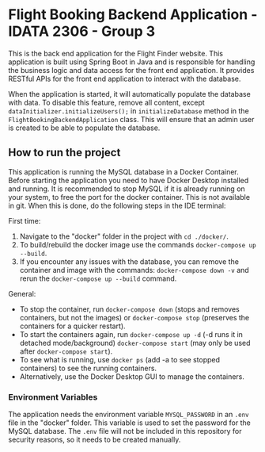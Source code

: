 # Flight Booking Backend Application - IDATA 2306 - Group 3

This is the back end application for the Flight Finder website. This application is built using
Spring Boot in Java and is responsible for handling the business logic and data access for the
front end application. It provides RESTful APIs for the front end application to interact with the
database.

When the application is started, it will automatically populate the database with data. To
disable this feature, remove all content, except `dataInitializer.initializeUsers();` in
`initializeDatabase` method in the `FlightBookingBackendApplication` class. This will ensure that an
admin user is created to be able to populate the database.

## How to run the project

This application is running the MySQL database in a Docker Container. Before starting the 
application you need to have Docker Desktop installed and running. It is recommended to stop MySQL
if it is already running on your system, to free the port for the docker container. This is not 
available in git. When this is done, do the following steps in the IDE terminal:

First time:
1. Navigate to the "docker" folder in the project with `cd ./docker/`.
2. To build/rebuild the docker image use the commands `docker-compose up --build`.
3. If you encounter any issues with the database, you can remove the container and image with the commands: `docker-compose down -v` and rerun the `docker-compose up --build` command.

General:
* To stop the container, run `docker-compose down` (stops and removes containers, but not the images) or `docker-compose stop` (preserves the containers for a quicker restart). 
* To start the containers again, run `docker-compose up -d` (-d runs it in detached mode/background) `docker-compose start` (may only be used after `docker-compose start`). 
* To see what is running, use `docker ps` (add -a to see stopped containers) to see the running containers.
* Alternatively, use the Docker Desktop GUI to manage the containers.

### Environment Variables

The application needs the environment variable `MYSQL_PASSWORD` in an `.env` file in the "docker"
folder. This variable is used to set the password for the MySQL database. The `.env` file will not
be included in this repository for security reasons, so it needs to be created manually.